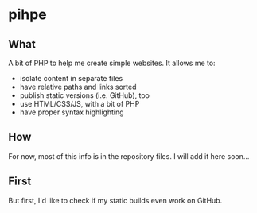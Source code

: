 # pihpe

## What
A bit of PHP to help me create simple websites. It allows me to:

- isolate content in separate files
- have relative paths and links sorted
- publish static versions (i.e. GitHub), too
- use HTML/CSS/JS, with a bit of PHP
- have proper syntax highlighting

## How
For now, most of this info is in the repository files. I will add it here soon...

## First
But first, I'd like to check if my static builds even work on GitHub.